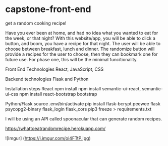 # capstone-front-end
get a random cooking recipe!

Have you ever been at home, and had no idea what you wanted to eat for the week, or that night? With this website/app, you will be able to click a button, and boom, you have a recipe for that night. The user will be able to choose between breakfast, lunch and dinner. The randomize button will provide a recipes for the user to choose, then they can bookmark one for future use. For phase one, this will be the minimal funcitionality. 

Front End Technologies
React, JavaScript, CSS

Backend technologies 
Flask and Python

Installation steps
React 
npm install
npm install semantic-ui-react, semantic-ui-css
npm install react-bootstrap bootstrap

Python/Flask
source .env/bin/activate
pip install flask-bcrypt peewee flask psycopg2-binary flask_login flask_cors
pip3 freeze > requirements.txt



I will be using an API called spoonacular that can generate random recipes.

https://whattoeatrandomrecipe.herokuapp.com/

![Imgur] (https://i.imgur.com/oi4FTtP.jpg)
